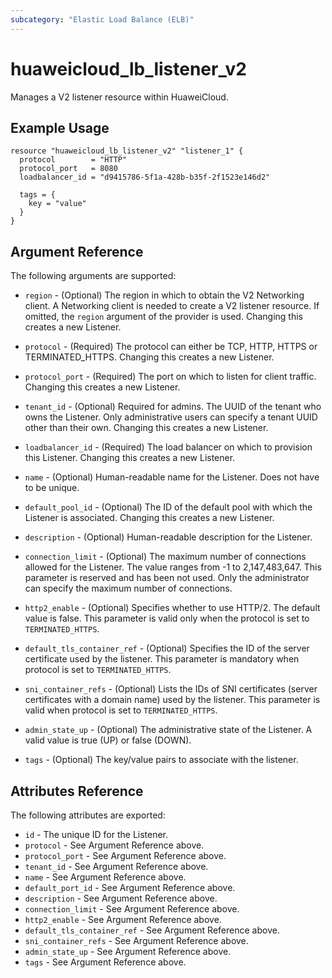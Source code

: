 ```yaml
---
subcategory: "Elastic Load Balance (ELB)"
---
```


# huaweicloud\_lb\_listener\_v2

Manages a V2 listener resource within HuaweiCloud.

## Example Usage

```hcl
resource "huaweicloud_lb_listener_v2" "listener_1" {
  protocol        = "HTTP"
  protocol_port   = 8080
  loadbalancer_id = "d9415786-5f1a-428b-b35f-2f1523e146d2"

  tags = {
    key = "value"
  }
}
```

## Argument Reference

The following arguments are supported:

* `region` - (Optional) The region in which to obtain the V2 Networking client.
    A Networking client is needed to create a V2 listener resource. If omitted, the
    `region` argument of the provider is used. Changing this creates a new
    Listener.

* `protocol` - (Required) The protocol can either be TCP, HTTP, HTTPS or TERMINATED_HTTPS.
    Changing this creates a new Listener.

* `protocol_port` - (Required) The port on which to listen for client traffic.
    Changing this creates a new Listener.

* `tenant_id` - (Optional) Required for admins. The UUID of the tenant who owns
    the Listener.  Only administrative users can specify a tenant UUID
    other than their own. Changing this creates a new Listener.

* `loadbalancer_id` - (Required) The load balancer on which to provision this
    Listener. Changing this creates a new Listener.

* `name` - (Optional) Human-readable name for the Listener. Does not have
    to be unique.

* `default_pool_id` - (Optional) The ID of the default pool with which the
    Listener is associated. Changing this creates a new Listener.

* `description` - (Optional) Human-readable description for the Listener.

* `connection_limit` - (Optional) The maximum number of connections allowed
    for the Listener. The value ranges from -1 to 2,147,483,647.
    This parameter is reserved and has been not used.
    Only the administrator can specify the maximum number of connections.

* `http2_enable` - (Optional) Specifies whether to use HTTP/2. The default value is false.
    This parameter is valid only when the protocol is set to `TERMINATED_HTTPS`.

* `default_tls_container_ref` - (Optional) Specifies the ID of the server certificate
    used by the listener. This parameter is mandatory when protocol is set to `TERMINATED_HTTPS`.

* `sni_container_refs` - (Optional) Lists the IDs of SNI certificates (server certificates
    with a domain name) used by the listener. This parameter is valid when protocol is set to `TERMINATED_HTTPS`.

* `admin_state_up` - (Optional) The administrative state of the Listener.
    A valid value is true (UP) or false (DOWN).

* `tags` - (Optional) The key/value pairs to associate with the listener.

## Attributes Reference

The following attributes are exported:

* `id` - The unique ID for the Listener.
* `protocol` - See Argument Reference above.
* `protocol_port` - See Argument Reference above.
* `tenant_id` - See Argument Reference above.
* `name` - See Argument Reference above.
* `default_port_id` - See Argument Reference above.
* `description` - See Argument Reference above.
* `connection_limit` - See Argument Reference above.
* `http2_enable` - See Argument Reference above.
* `default_tls_container_ref` - See Argument Reference above.
* `sni_container_refs` - See Argument Reference above.
* `admin_state_up` - See Argument Reference above.
* `tags` - See Argument Reference above.

